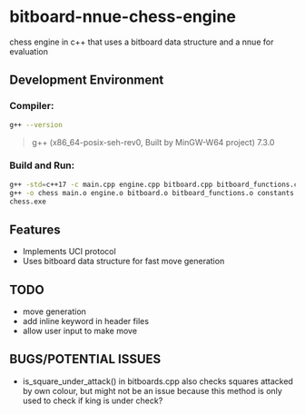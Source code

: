 # bitboard-nnue-chess-engine
chess engine in c++ that uses a bitboard data structure and a nnue for evaluation

## Development Environment
### Compiler:
```bash
g++ --version
```
> g++ (x86_64-posix-seh-rev0, Built by MinGW-W64 project) 7.3.0

### Build and Run:
```bash
g++ -std=c++17 -c main.cpp engine.cpp bitboard.cpp bitboard_functions.cpp constants.cpp fen.cpp
g++ -o chess main.o engine.o bitboard.o bitboard_functions.o constants.o fen.o
chess.exe
```

## Features
- Implements UCI protocol
- Uses bitboard data structure for fast move generation

## TODO
- move generation
- add inline keyword in header files
- allow user input to make move

## BUGS/POTENTIAL ISSUES
- is_square_under_attack() in bitboards.cpp also checks squares attacked by own colour, but might not be an issue because this method is only used to check if king is under check?
